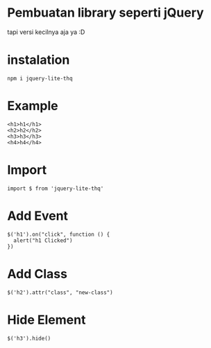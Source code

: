 # Pembuatan library seperti jQuery

tapi versi kecilnya aja ya :D

# instalation

`npm i jquery-lite-thq`

# Example

```
<h1>h1</h1>
<h2>h2</h2>
<h3>h3</h3>
<h4>h4</h4>
```

# Import

```
import $ from 'jquery-lite-thq'
```

# Add Event

```
$('h1').on("click", function () {
  alert("h1 Clicked")
})
```

# Add Class

```
$('h2').attr("class", "new-class")

```

# Hide Element

```
$('h3').hide()

```
